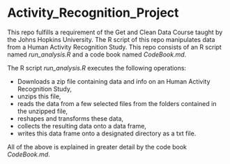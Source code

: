 # Activity_Recognition_Project
This repo fulfills a requirement of the Get and Clean Data Course taught by the Johns Hopkins University. The R script of this repo manipulates data from a Human Activity Recognition Study.
This repo consists of an R script named *run_analysis.R* and a code book named 
*CodeBook.md*.

The R script *run_analysis.R* executes the following operations:

* Downloads a zip file containing data and info on an Human Activity Recognition Study, 
* unzips this file, 
* reads the data from a few selected files from the folders contained in the unzipped
file, 
* reshapes and transforms these data, 
* collects the resulting data onto a data frame, 
* writes this data frame onto a designated directory as a txt file.

All of the above is explained in greater detail by the code book *CodeBook.md*.
